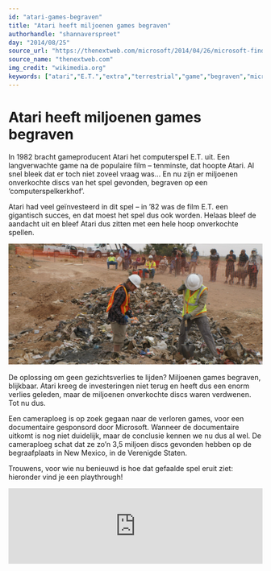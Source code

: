 ```yaml
---
id: "atari-games-begraven"
title: "Atari heeft miljoenen games begraven"
authorhandle: "shannaverspreet"
day: "2014/08/25"
source_url: "https://thenextweb.com/microsoft/2014/04/26/microsoft-finds-buried-atari-games-landfill/"
source_name: "thenextweb.com"
img_credit: "wikimedia.org"
keywords: ["atari","E.T.","extra","terrestrial","game","begraven","microsoft"]
---
```

# Atari heeft miljoenen games begraven
In 1982 bracht gameproducent Atari het computerspel E.T. uit. Een langverwachte game na de populaire film – tenminste, dat hoopte Atari. Al snel bleek dat er toch niet zoveel vraag was… En nu zijn er miljoenen onverkochte discs van het spel gevonden, begraven op een ‘computerspelkerkhof’.

Atari had veel geïnvesteerd in dit spel – in ’82 was de film E.T. een gigantisch succes, en dat moest het spel dus ook worden. Helaas bleef de aandacht uit en bleef Atari dus zitten met een hele hoop onverkochte spellen.

![wikimedia.org](2.jpg "Credit: wikimedia.org")

De oplossing om geen gezichtsverlies te lijden? Miljoenen games begraven, blijkbaar. Atari kreeg de investeringen niet terug en heeft dus een enorm verlies geleden, maar de miljoenen onverkochte discs waren verdwenen. Tot nu dus.

Een cameraploeg is op zoek gegaan naar de verloren games, voor een documentaire gesponsord door Microsoft. Wanneer de documentaire uitkomt is nog niet duidelijk, maar de conclusie kennen we nu dus al wel. De cameraploeg schat dat ze zo’n 3,5 miljoen discs gevonden hebben op de begraafplaats in New Mexico, in de Verenigde Staten.

Trouwens, voor wie nu benieuwd is hoe dat gefaalde spel eruit ziet: hieronder vind je een playthrough!

<iframe width="100%" src="https://www.youtube.com/embed/EFt-La3UUu0" frameborder="0" allowfullscreen></iframe>